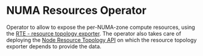 # NUMA Resources Operator

Operator to allow to expose the per-NUMA-zone compute resources, using the [RTE - resource topology exporter](https://github.com/openshift-kni/resource-topology-exporter).
The operator also takes care of deploying the [Node Resource Topology API](https://github.com/k8stopologyawareschedwg/noderesourcetopology-api) on which the resource topology exporter depends to provide the data.
